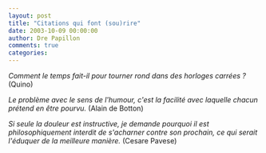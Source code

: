```yaml
---
layout: post
title: "Citations qui font (sou)rire"
date: 2003-10-09 00:00:00
author: Dre Papillon
comments: true
categories: 
---
```



*Comment le temps fait-il pour tourner rond dans des horloges carrées ?*  (Quino)

*Le problème avec le sens de l'humour, c'est la facilité avec laquelle chacun prétend en être pourvu.*  (Alain de Botton)

*Si seule la douleur est instructive, je demande pourquoi il est philosophiquement interdit de s'acharner contre son prochain, ce qui serait l'éduquer de la meilleure manière.*  (Cesare Pavese)
